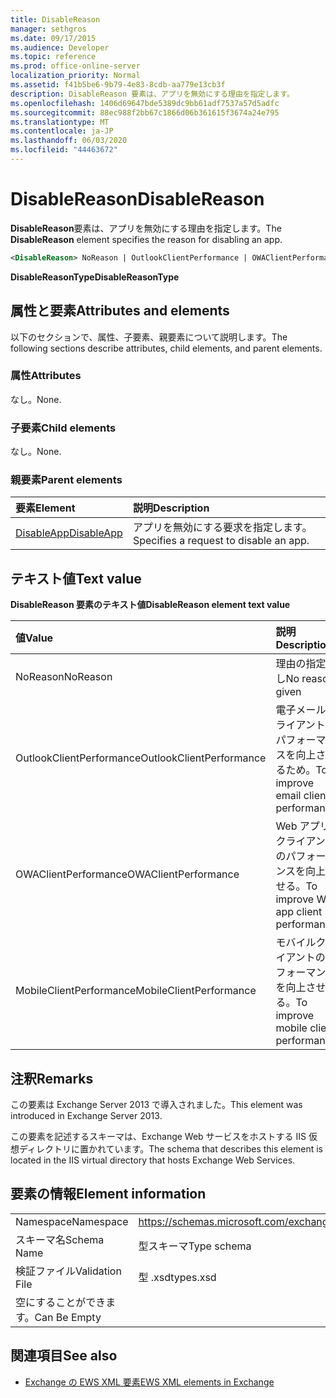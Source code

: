 ```yaml
---
title: DisableReason
manager: sethgros
ms.date: 09/17/2015
ms.audience: Developer
ms.topic: reference
ms.prod: office-online-server
localization_priority: Normal
ms.assetid: f41b5be6-9b79-4e83-8cdb-aa779e13cb3f
description: DisableReason 要素は、アプリを無効にする理由を指定します。
ms.openlocfilehash: 1406d69647bde5389dc9bb61adf7537a57d5adfc
ms.sourcegitcommit: 88ec988f2bb67c1866d06b361615f3674a24e795
ms.translationtype: MT
ms.contentlocale: ja-JP
ms.lasthandoff: 06/03/2020
ms.locfileid: "44463672"
---
```

# <a name="disablereason"></a><span data-ttu-id="675fc-103">DisableReason</span><span class="sxs-lookup"><span data-stu-id="675fc-103">DisableReason</span></span>

<span data-ttu-id="675fc-104">**DisableReason**要素は、アプリを無効にする理由を指定します。</span><span class="sxs-lookup"><span data-stu-id="675fc-104">The **DisableReason** element specifies the reason for disabling an app.</span></span> 
  
```XML
<DisableReason> NoReason | OutlookClientPerformance | OWAClientPerformance | MobileClientPerformance </DisableReason>
```

 <span data-ttu-id="675fc-105">**DisableReasonType**</span><span class="sxs-lookup"><span data-stu-id="675fc-105">**DisableReasonType**</span></span>
## <a name="attributes-and-elements"></a><span data-ttu-id="675fc-106">属性と要素</span><span class="sxs-lookup"><span data-stu-id="675fc-106">Attributes and elements</span></span>

<span data-ttu-id="675fc-107">以下のセクションで、属性、子要素、親要素について説明します。</span><span class="sxs-lookup"><span data-stu-id="675fc-107">The following sections describe attributes, child elements, and parent elements.</span></span>
  
### <a name="attributes"></a><span data-ttu-id="675fc-108">属性</span><span class="sxs-lookup"><span data-stu-id="675fc-108">Attributes</span></span>

<span data-ttu-id="675fc-109">なし。</span><span class="sxs-lookup"><span data-stu-id="675fc-109">None.</span></span>
  
### <a name="child-elements"></a><span data-ttu-id="675fc-110">子要素</span><span class="sxs-lookup"><span data-stu-id="675fc-110">Child elements</span></span>

<span data-ttu-id="675fc-111">なし。</span><span class="sxs-lookup"><span data-stu-id="675fc-111">None.</span></span>
  
### <a name="parent-elements"></a><span data-ttu-id="675fc-112">親要素</span><span class="sxs-lookup"><span data-stu-id="675fc-112">Parent elements</span></span>

|<span data-ttu-id="675fc-113">**要素**</span><span class="sxs-lookup"><span data-stu-id="675fc-113">**Element**</span></span>|<span data-ttu-id="675fc-114">**説明**</span><span class="sxs-lookup"><span data-stu-id="675fc-114">**Description**</span></span>|
|:-----|:-----|
|[<span data-ttu-id="675fc-115">DisableApp</span><span class="sxs-lookup"><span data-stu-id="675fc-115">DisableApp</span></span>](disableapp.md) <br/> |<span data-ttu-id="675fc-116">アプリを無効にする要求を指定します。</span><span class="sxs-lookup"><span data-stu-id="675fc-116">Specifies a request to disable an app.</span></span>  <br/> |
   
## <a name="text-value"></a><span data-ttu-id="675fc-117">テキスト値</span><span class="sxs-lookup"><span data-stu-id="675fc-117">Text value</span></span>

<span data-ttu-id="675fc-118">**DisableReason 要素のテキスト値**</span><span class="sxs-lookup"><span data-stu-id="675fc-118">**DisableReason element text value**</span></span>

|<span data-ttu-id="675fc-119">**値**</span><span class="sxs-lookup"><span data-stu-id="675fc-119">**Value**</span></span>|<span data-ttu-id="675fc-120">**説明**</span><span class="sxs-lookup"><span data-stu-id="675fc-120">**Description**</span></span>|
|:-----|:-----|
|<span data-ttu-id="675fc-121">NoReason</span><span class="sxs-lookup"><span data-stu-id="675fc-121">NoReason</span></span>  <br/> |<span data-ttu-id="675fc-122">理由の指定なし</span><span class="sxs-lookup"><span data-stu-id="675fc-122">No reason given</span></span>  <br/> |
|<span data-ttu-id="675fc-123">OutlookClientPerformance</span><span class="sxs-lookup"><span data-stu-id="675fc-123">OutlookClientPerformance</span></span>  <br/> |<span data-ttu-id="675fc-124">電子メールクライアントのパフォーマンスを向上させるため。</span><span class="sxs-lookup"><span data-stu-id="675fc-124">To improve email client performance.</span></span>  <br/> |
|<span data-ttu-id="675fc-125">OWAClientPerformance</span><span class="sxs-lookup"><span data-stu-id="675fc-125">OWAClientPerformance</span></span>  <br/> |<span data-ttu-id="675fc-126">Web アプリクライアントのパフォーマンスを向上させる。</span><span class="sxs-lookup"><span data-stu-id="675fc-126">To improve Web app client performance.</span></span>  <br/> |
|<span data-ttu-id="675fc-127">MobileClientPerformance</span><span class="sxs-lookup"><span data-stu-id="675fc-127">MobileClientPerformance</span></span>  <br/> |<span data-ttu-id="675fc-128">モバイルクライアントのパフォーマンスを向上させる。</span><span class="sxs-lookup"><span data-stu-id="675fc-128">To improve mobile client performance.</span></span>  <br/> |
   
## <a name="remarks"></a><span data-ttu-id="675fc-129">注釈</span><span class="sxs-lookup"><span data-stu-id="675fc-129">Remarks</span></span>

<span data-ttu-id="675fc-130">この要素は Exchange Server 2013 で導入されました。</span><span class="sxs-lookup"><span data-stu-id="675fc-130">This element was introduced in Exchange Server 2013.</span></span>
  
<span data-ttu-id="675fc-131">この要素を記述するスキーマは、Exchange Web サービスをホストする IIS 仮想ディレクトリに置かれています。</span><span class="sxs-lookup"><span data-stu-id="675fc-131">The schema that describes this element is located in the IIS virtual directory that hosts Exchange Web Services.</span></span>
  
## <a name="element-information"></a><span data-ttu-id="675fc-132">要素の情報</span><span class="sxs-lookup"><span data-stu-id="675fc-132">Element information</span></span>

|||
|:-----|:-----|
|<span data-ttu-id="675fc-133">Namespace</span><span class="sxs-lookup"><span data-stu-id="675fc-133">Namespace</span></span>  <br/> |https://schemas.microsoft.com/exchange/services/2006/types  <br/> |
|<span data-ttu-id="675fc-134">スキーマ名</span><span class="sxs-lookup"><span data-stu-id="675fc-134">Schema Name</span></span>  <br/> |<span data-ttu-id="675fc-135">型スキーマ</span><span class="sxs-lookup"><span data-stu-id="675fc-135">Type schema</span></span>  <br/> |
|<span data-ttu-id="675fc-136">検証ファイル</span><span class="sxs-lookup"><span data-stu-id="675fc-136">Validation File</span></span>  <br/> |<span data-ttu-id="675fc-137">型 .xsd</span><span class="sxs-lookup"><span data-stu-id="675fc-137">types.xsd</span></span>  <br/> |
|<span data-ttu-id="675fc-138">空にすることができます。</span><span class="sxs-lookup"><span data-stu-id="675fc-138">Can Be Empty</span></span>  <br/> ||
   
## <a name="see-also"></a><span data-ttu-id="675fc-139">関連項目</span><span class="sxs-lookup"><span data-stu-id="675fc-139">See also</span></span>

- [<span data-ttu-id="675fc-140">Exchange の EWS XML 要素</span><span class="sxs-lookup"><span data-stu-id="675fc-140">EWS XML elements in Exchange</span></span>](ews-xml-elements-in-exchange.md)

